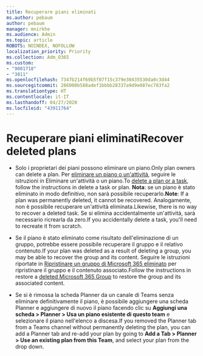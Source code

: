 ```yaml
---
title: Recuperare piani eliminati
ms.author: pebaum
author: pebaum
manager: mnirkhe
ms.audience: Admin
ms.topic: article
ROBOTS: NOINDEX, NOFOLLOW
localization_priority: Priority
ms.collection: Adm_O365
ms.custom:
- "9001718"
- "3811"
ms.openlocfilehash: 7347b214f69b5f07f15c379e30435530da0c3d44
ms.sourcegitcommit: 286000b588adef1bbbb28337a9d9e087ec783fa2
ms.translationtype: HT
ms.contentlocale: it-IT
ms.lasthandoff: 04/27/2020
ms.locfileid: "43911764"
---
```

# <a name="recover-deleted-plans"></a><span data-ttu-id="0fd5c-102">Recuperare piani eliminati</span><span class="sxs-lookup"><span data-stu-id="0fd5c-102">Recover deleted plans</span></span>

- <span data-ttu-id="0fd5c-103">Solo i proprietari dei piani possono eliminare un piano.</span><span class="sxs-lookup"><span data-stu-id="0fd5c-103">Only plan owners can delete a plan.</span></span> <span data-ttu-id="0fd5c-104">Per [eliminare un piano o un'attività](https://support.microsoft.com/it-IT/office/delete-a-task-or-plan-39e10e78-13f0-446d-94cd-9e562648497a.), seguire le istruzioni in Eliminare un'attività o un piano.</span><span class="sxs-lookup"><span data-stu-id="0fd5c-104">To [delete a plan or a task](https://support.microsoft.com/it-IT/office/delete-a-task-or-plan-39e10e78-13f0-446d-94cd-9e562648497a.), follow the instructions in delete a task or plan.</span></span>  <span data-ttu-id="0fd5c-105">**Nota**: se un piano è stato eliminato in modo definitivo, non sarà possibile recuperarlo.</span><span class="sxs-lookup"><span data-stu-id="0fd5c-105">**Note**: If a plan was permanently deleted, it cannot be recovered.</span></span> <span data-ttu-id="0fd5c-106">Analogamente, non è possibile recuperare un'attività eliminata.</span><span class="sxs-lookup"><span data-stu-id="0fd5c-106">Likewise, there is no way to recover a deleted task.</span></span> <span data-ttu-id="0fd5c-107">Se si elimina accidentalmente un'attività, sarà necessario ricrearla da zero.</span><span class="sxs-lookup"><span data-stu-id="0fd5c-107">If you accidentally delete a task, you'll need to recreate it from scratch.</span></span>

- <span data-ttu-id="0fd5c-108">Se il piano è stato eliminato come risultato dell'eliminazione di un gruppo, potrebbe essere possibile recuperare il gruppo e il relativo contenuto.</span><span class="sxs-lookup"><span data-stu-id="0fd5c-108">If your plan was deleted as a result of deleting a group, you may be able to recover the group and its content.</span></span> <span data-ttu-id="0fd5c-109">Seguire le istruzioni riportate in [Ripristinare un gruppo di Microsoft 365 eliminato](https://docs.microsoft.com/microsoft-365/admin/create-groups/restore-deleted-group?view=o365-worldwide) per ripristinare il gruppo e il contenuto associato.</span><span class="sxs-lookup"><span data-stu-id="0fd5c-109">Follow the instructions in restore a [deleted Microsoft 365 Group](https://docs.microsoft.com/microsoft-365/admin/create-groups/restore-deleted-group?view=o365-worldwide) to restore the group and its associated content.</span></span>

- <span data-ttu-id="0fd5c-110">Se si è rimossa la scheda Planner da un canale di Teams senza eliminare definitivamente il piano, è possibile aggiungere una scheda Planner e aggiungere di nuovo il piano facendo clic su **Aggiungi una scheda > Planner > Usa un piano esistente di questo team** e selezionare il piano nell'elenco a discesa.</span><span class="sxs-lookup"><span data-stu-id="0fd5c-110">If you removed the Planner tab from a Teams channel without permanently deleting the plan, you can add a Planner tab and re-add your plan by going to **Add a Tab > Planner > Use an existing plan from this Team**, and select your plan from the drop down.</span></span>
